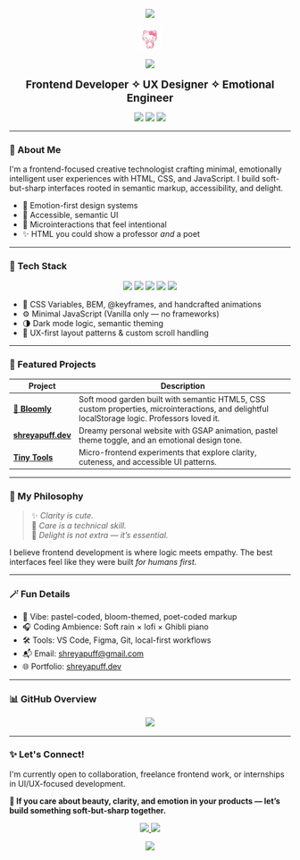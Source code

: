 <!-- README.md -->

<!-- 💖 Pretty name banner -->
<p align="center">
  <img src="https://capsule-render.vercel.app/api?type=soft&color=ffb6c1&text=Shreya%20Mishra&height=150&fontSize=40&fontColor=ffffff&animation=twinkling" />
</p>

<!-- 🐱 Hello Kitty wave gif -->
<p align="center">
  <img src="https://raw.githubusercontent.com/shreyapuff/shreyapuff/main/wave.gif" width="40" alt="hello kitty wave gif" />
</p>

<!-- 🎀 Typing quote -->
<p align="center">
  <img src="https://readme-typing-svg.herokuapp.com?font=Quicksand&size=22&duration=3000&pause=1000&center=true&vCenter=true&color=F78DA7&width=480&lines=Design+can+be+soft+and+smart+🌸;I+build+interfaces+that+feel+like+feelings+🎐;Frontend+is+feelings%2C+semantics%2C+sparkle+💖" />
</p>

<!-- ✧ Tagline -->
<p align="center"><strong>
  <span style="font-size: 1.2rem;">
    Frontend Developer ✧ UX Designer ✧ Emotional Engineer
  </span>
</strong></p>

<!-- 🌈 Rainbow-cute pastel badges -->
<p align="center">
  <img src="https://img.shields.io/badge/Made%20with-%F0%9F%92%96%20HTML%2C%20CSS%2C%20JS-ffd6e0?style=for-the-badge&labelColor=ffb6c1&color=ffd6e0" />
  <img src="https://img.shields.io/badge/Design-%F0%9F%92%AD%20Soft%20UX-ffe0f0?style=for-the-badge&labelColor=d0f0fd&color=ffe0f0" />
  <img src="https://img.shields.io/badge/Builds-%20Handcrafted-ffe6c7?style=for-the-badge&labelColor=c3fbd8&color=ffe6c7" />
</p>

---

### 🌷 About Me

I'm a frontend-focused creative technologist crafting minimal, emotionally intelligent user experiences with HTML, CSS, and JavaScript. I build soft-but-sharp interfaces rooted in semantic markup, accessibility, and delight.

- 💖 Emotion-first design systems  
- 🧠 Accessible, semantic UI  
- 🎐 Microinteractions that feel intentional  
- ✨ HTML you could show a professor *and* a poet  

---

### 🔧 Tech Stack

<p align="center">
  <img src="https://img.shields.io/badge/HTML5-%F0%9F%97%83%EF%B8%8F%20Semantic-orange?style=for-the-badge&logo=html5&logoColor=white" />
  <img src="https://img.shields.io/badge/CSS3-%F0%9F%92%8D%20Custom%20Properties-blueviolet?style=for-the-badge&logo=css3&logoColor=white" />
  <img src="https://img.shields.io/badge/JavaScript-%F0%9F%A7%A0%20Vanilla-yellow?style=for-the-badge&logo=javascript&logoColor=black" />
  <img src="https://img.shields.io/badge/Design-%F0%9F%93%8C%20Figma%2C%20MicroUX-ffdae0?style=for-the-badge&logo=figma&logoColor=black" />
  <img src="https://img.shields.io/badge/Deploy-%F0%9F%9A%80%20GitHub%20Pages-9ad0ec?style=for-the-badge&logo=github&logoColor=black" />
</p>

- 🎨 CSS Variables, BEM, @keyframes, and handcrafted animations  
- ⚙️ Minimal JavaScript (Vanilla only — no frameworks)  
- 🌗 Dark mode logic, semantic theming  
- 📐 UX-first layout patterns & custom scroll handling  

---

### 🌼 Featured Projects

| Project | Description |
|--------|-------------|
| [**🌸 Bloomly**](https://github.com/shreyapuff/bloomly) | Soft mood garden built with semantic HTML5, CSS custom properties, microinteractions, and delightful localStorage logic. Professors loved it. |
| [**shreyapuff.dev**](https://github.com/shreyapuff/shreyapuff.dev) | Dreamy personal website with GSAP animation, pastel theme toggle, and an emotional design tone. |
| [**Tiny Tools**](https://github.com/shreyapuff/tiny-tools) | Micro-frontend experiments that explore clarity, cuteness, and accessible UI patterns. |

---

### 🧠 My Philosophy

> ✨ *Clarity is cute.*  
> 🌱 *Care is a technical skill.*  
> 🎀 *Delight is not extra — it’s essential.*

I believe frontend development is where logic meets empathy. The best interfaces feel like they were built *for humans first*.

---

### 🪄 Fun Details

- 🐇 Vibe: pastel-coded, bloom-themed, poet-coded markup  
- 🎧 Coding Ambience: Soft rain × lofi × Ghibli piano  
- 🛠 Tools: VS Code, Figma, Git, local-first workflows  
- 📬 Email: [shreyapuff@gmail.com](mailto:shreyapuff@gmail.com)  
- 🌐 Portfolio: [shreyapuff.dev](https://shreyapuff.dev)  

---

### 📊 GitHub Overview

<p align="center">
  <img src="https://github-readme-stats.vercel.app/api?username=shreyapuff&show_icons=true&theme=rose_pine&hide_border=true&icon_color=ffc0cb&title_color=f78da7&text_color=7f5f8f" />
</p>

---

### ✨ Let's Connect!

I'm currently open to collaboration, freelance frontend work, or internships in UI/UX-focused development.

**🧁 If you care about beauty, clarity, and emotion in your products — let’s build something soft-but-sharp together.**

<p align="center">
  <a href="mailto:shreyapuff@gmail.com">
    <img src="https://img.shields.io/badge/Email-Me!-ffc9dc?style=for-the-badge&logo=gmail&logoColor=white" />
  </a>
  <a href="https://shreyapuff.dev">
    <img src="https://img.shields.io/badge/Visit-Portfolio-ffe0f0?style=for-the-badge&logo=chrome&logoColor=black" />
  </a>
</p>

<!-- 🌈 Footer wave -->
<p align="center">
  <img src="https://capsule-render.vercel.app/api?type=waving&color=ffc9dc&height=100&section=footer"/>
</p>
